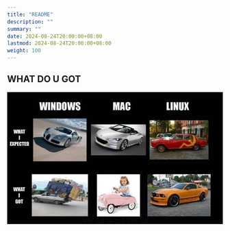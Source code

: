 ```yaml
---
title: "README"
description: ""
summary: ""
date: 2024-08-24T20:00:00+08:00
lastmod: 2024-08-24T20:00:00+08:00
weight: 100
---
```


## WHAT DO U GOT

![win-mac-linux](/images/misc/win-mac-linux.png)
